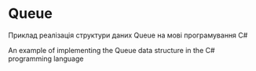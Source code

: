 # Queue
Приклад реалізація структури даних Queue на мові програмування C#

An example of implementing the Queue data structure in the C# programming language
